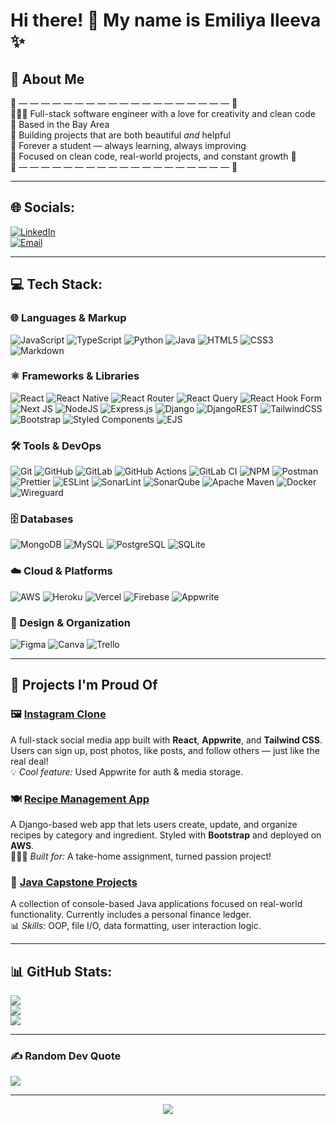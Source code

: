 <h1 align="left">Hi there! 🌸 My name is Emiliya Ileeva ✨</h1>

## 💫 About Me

🌸 — — — — — — — — — — — — — — — — — — — 🌸  
👩🏼‍💻 Full-stack software engineer with a love for creativity and clean code  
📍 Based in the Bay Area  
💖 Building projects that are both beautiful *and* helpful  
💅 Forever a student — always learning, always improving  
🎀 Focused on clean code, real-world projects, and constant growth 🌱  
🌸 — — — — — — — — — — — — — — — — — — — 🌸  

---

## 🌐 Socials:
[![LinkedIn](https://img.shields.io/badge/LinkedIn-%230077B5.svg?logo=linkedin&logoColor=white)](https://linkedin.com/in/emiliya-ileeva-6947a1298)  
[![Email](https://img.shields.io/badge/Email-D14836?logo=gmail&logoColor=white)](mailto:emilyileeva@gmail.com)

---

## 💻 Tech Stack:

### 🌐 Languages & Markup
![JavaScript](https://img.shields.io/badge/javascript-%23323330.svg?style=for-the-badge&logo=javascript&logoColor=%23F7DF1E)
![TypeScript](https://img.shields.io/badge/typescript-%23007ACC.svg?style=for-the-badge&logo=typescript&logoColor=white)
![Python](https://img.shields.io/badge/python-3670A0?style=for-the-badge&logo=python&logoColor=ffdd54)
![Java](https://img.shields.io/badge/java-%23ED8B00.svg?style=for-the-badge&logo=openjdk&logoColor=white)
![HTML5](https://img.shields.io/badge/html5-%23E34F26.svg?style=for-the-badge&logo=html5&logoColor=white)
![CSS3](https://img.shields.io/badge/css3-%231572B6.svg?style=for-the-badge&logo=css3&logoColor=white)
![Markdown](https://img.shields.io/badge/markdown-%23000000.svg?style=for-the-badge&logo=markdown&logoColor=white)

### ⚛️ Frameworks & Libraries
![React](https://img.shields.io/badge/react-%2320232a.svg?style=for-the-badge&logo=react&logoColor=%2361DAFB)
![React Native](https://img.shields.io/badge/react_native-%2320232a.svg?style=for-the-badge&logo=react&logoColor=%2361DAFB)
![React Router](https://img.shields.io/badge/React_Router-CA4245?style=for-the-badge&logo=react-router&logoColor=white)
![React Query](https://img.shields.io/badge/-React%20Query-FF4154?style=for-the-badge&logo=react%20query&logoColor=white)
![React Hook Form](https://img.shields.io/badge/React%20Hook%20Form-%23EC5990.svg?style=for-the-badge&logo=reacthookform&logoColor=white)
![Next JS](https://img.shields.io/badge/Next-black?style=for-the-badge&logo=next.js&logoColor=white)
![NodeJS](https://img.shields.io/badge/node.js-6DA55F?style=for-the-badge&logo=node.js&logoColor=white)
![Express.js](https://img.shields.io/badge/express.js-%23404d59.svg?style=for-the-badge&logo=express&logoColor=%2361DAFB)
![Django](https://img.shields.io/badge/django-%23092E20.svg?style=for-the-badge&logo=django&logoColor=white)
![DjangoREST](https://img.shields.io/badge/DJANGO-REST-ff1709?style=for-the-badge&logo=django&logoColor=white&color=ff1709&labelColor=gray)
![TailwindCSS](https://img.shields.io/badge/tailwindcss-%2338B2AC.svg?style=for-the-badge&logo=tailwind-css&logoColor=white)
![Bootstrap](https://img.shields.io/badge/bootstrap-%238511FA.svg?style=for-the-badge&logo=bootstrap&logoColor=white)
![Styled Components](https://img.shields.io/badge/styled--components-DB7093?style=for-the-badge&logo=styled-components&logoColor=white)
![EJS](https://img.shields.io/badge/ejs-%23B4CA65.svg?style=for-the-badge&logo=ejs&logoColor=black)

### 🛠 Tools & DevOps
![Git](https://img.shields.io/badge/git-%23F05033.svg?style=for-the-badge&logo=git&logoColor=white)
![GitHub](https://img.shields.io/badge/github-%23121011.svg?style=for-the-badge&logo=github&logoColor=white)
![GitLab](https://img.shields.io/badge/gitlab-%23181717.svg?style=for-the-badge&logo=gitlab&logoColor=white)
![GitHub Actions](https://img.shields.io/badge/github%20actions-%232671E5.svg?style=for-the-badge&logo=githubactions&logoColor=white)
![GitLab CI](https://img.shields.io/badge/gitlab%20CI-%23181717.svg?style=for-the-badge&logo=gitlab&logoColor=white)
![NPM](https://img.shields.io/badge/NPM-%23CB3837.svg?style=for-the-badge&logo=npm&logoColor=white)
![Postman](https://img.shields.io/badge/Postman-FF6C37?style=for-the-badge&logo=postman&logoColor=white)
![Prettier](https://img.shields.io/badge/prettier-%23F7B93E.svg?style=for-the-badge&logo=prettier&logoColor=black)
![ESLint](https://img.shields.io/badge/ESLint-4B3263?style=for-the-badge&logo=eslint&logoColor=white)
![SonarLint](https://img.shields.io/badge/SonarLint-CB2029?style=for-the-badge&logo=SONARLINT&logoColor=white)
![SonarQube](https://img.shields.io/badge/SonarQube-black?style=for-the-badge&logo=sonarqube&logoColor=4E9BCD)
![Apache Maven](https://img.shields.io/badge/Apache%20Maven-C71A36?style=for-the-badge&logo=Apache%20Maven&logoColor=white)
![Docker](https://img.shields.io/badge/docker-%230db7ed.svg?style=for-the-badge&logo=docker&logoColor=white)
![Wireguard](https://img.shields.io/badge/wireguard-%2388171A.svg?style=for-the-badge&logo=wireguard&logoColor=white)

### 🗄️ Databases
![MongoDB](https://img.shields.io/badge/MongoDB-%234ea94b.svg?style=for-the-badge&logo=mongodb&logoColor=white)
![MySQL](https://img.shields.io/badge/mysql-4479A1.svg?style=for-the-badge&logo=mysql&logoColor=white)
![PostgreSQL](https://img.shields.io/badge/postgres-%23316192.svg?style=for-the-badge&logo=postgresql&logoColor=white)
![SQLite](https://img.shields.io/badge/sqlite-%2307405e.svg?style=for-the-badge&logo=sqlite&logoColor=white)

### ☁️ Cloud & Platforms
![AWS](https://img.shields.io/badge/AWS-%23FF9900.svg?style=for-the-badge&logo=amazon-aws&logoColor=white)
![Heroku](https://img.shields.io/badge/heroku-%23430098.svg?style=for-the-badge&logo=heroku&logoColor=white)
![Vercel](https://img.shields.io/badge/vercel-%23000000.svg?style=for-the-badge&logo=vercel&logoColor=white)
![Firebase](https://img.shields.io/badge/firebase-a08021?style=for-the-badge&logo=firebase&logoColor=ffcd34)
![Appwrite](https://img.shields.io/badge/Appwrite-%23FD366E.svg?style=for-the-badge&logo=appwrite&logoColor=white)

### 🎨 Design & Organization
![Figma](https://img.shields.io/badge/figma-%23F24E1E.svg?style=for-the-badge&logo=figma&logoColor=white)
![Canva](https://img.shields.io/badge/Canva-%2300C4CC.svg?style=for-the-badge&logo=Canva&logoColor=white)
![Trello](https://img.shields.io/badge/Trello-%23026AA7.svg?style=for-the-badge&logo=Trello&logoColor=white)

---

## 🌸 Projects I'm Proud Of

### 🖼️ [Instagram Clone](https://github.com/emmyileeva/Instagram)
A full-stack social media app built with **React**, **Appwrite**, and **Tailwind CSS**. Users can sign up, post photos, like posts, and follow others — just like the real deal!  
💡 *Cool feature:* Used Appwrite for auth & media storage.

### 🍽️ [Recipe Management App](https://github.com/emmyileeva/Recipe-Management-App)
A Django-based web app that lets users create, update, and organize recipes by category and ingredient. Styled with **Bootstrap** and deployed on **AWS**.  
👩🏼‍🍳 *Built for:* A take-home assignment, turned passion project!

### 🧮 [Java Capstone Projects](https://github.com/emmyileeva/LTC-Capstones)
A collection of console-based Java applications focused on real-world functionality. Currently includes a personal finance ledger.  
📊 *Skills:* OOP, file I/O, data formatting, user interaction logic.

---

## 📊 GitHub Stats:
![](https://github-readme-stats.vercel.app/api?username=emmyileeva&theme=dracula&hide_border=false&include_all_commits=true&count_private=true)  
![](https://nirzak-streak-stats.vercel.app/?user=emmyileeva&theme=dracula&hide_border=false)  
![](https://github-readme-stats.vercel.app/api/top-langs/?username=emmyileeva&theme=dracula&hide_border=false&include_all_commits=true&count_private=true&layout=compact)

---

### ✍️ Random Dev Quote
![](https://quotes-github-readme.vercel.app/api?type=horizontal&theme=radical)

---

<p align="center">
  <img src="https://api.visitorbadge.io/api/VisitorHit?user=emmyileeva&repo=emmyileeva&countColor=%23FF69B4&labelColor=%23FFB6C1" />
</p>






